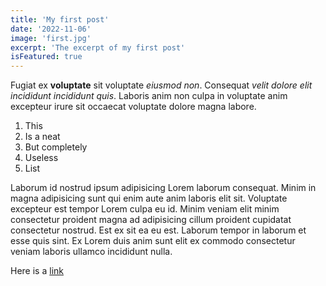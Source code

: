 ```yaml
---
title: 'My first post'
date: '2022-11-06'
image: 'first.jpg'
excerpt: 'The excerpt of my first post'
isFeatured: true
---
```


Fugiat ex **voluptate** sit voluptate *eiusmod non*. Consequat _velit dolore elit incididunt incididunt quis_. Laboris anim non culpa in voluptate anim excepteur irure sit occaecat voluptate dolore magna labore.

1. This
2. Is a neat
3. But completely
4. Useless
5. List

Laborum id nostrud ipsum adipisicing Lorem laborum consequat. Minim in magna adipisicing sunt qui enim aute anim laboris elit sit. Voluptate excepteur est tempor Lorem culpa eu id. Minim veniam elit minim consectetur proident magna ad adipisicing cillum proident cupidatat consectetur nostrud. Est ex sit ea eu est. Laborum tempor in laborum et esse quis sint. Ex Lorem duis anim sunt elit ex commodo consectetur veniam laboris ullamco incididunt nulla.

Here is a [link](https://www.google.com)
